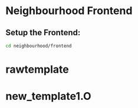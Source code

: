 # Neighbourhood Frontend

## Setup the Frontend:
```bash
cd neighbourhood/frontend
```
# rawtemplate
# new_template1.O
